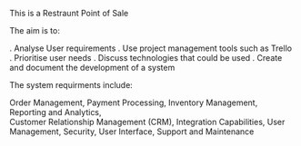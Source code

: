 This is a Restraunt Point of Sale

The aim is to:

. Analyse User requirements​
. Use project management tools such as Trello ​
. Prioritise user needs​
. Discuss technologies that could be used​
. Create and document the development of a system

The system requirments include:

Order Management, 
Payment Processing, 
Inventory Management​, 
Reporting and Analytics​,  
Customer Relationship Management (CRM), 
Integration Capabilities, 
User Management, 
Security, 
User Interface, 
Support and Maintenance
